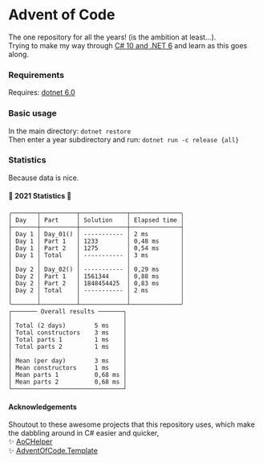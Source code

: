 # Advent of Code 
The one repository for all the years! (is the ambition at least...).  
Trying to make my way through [C# 10 and .NET 6](https://isbnsearch.org/isbn/9781801077361) and learn as this goes along.

### Requirements
Requires: [dotnet 6.0](https://dotnet.microsoft.com/download/dotnet/6.0)

### Basic usage
In the main directory: `dotnet restore`  
Then enter a year subdirectory and run: `dotnet run -c release {all}`

### Statistics
Because data is nice.

#### 🎄 2021 Statistics 🎄
```
╭───────┬──────────┬─────────────┬──────────────╮
│ Day   │ Part     │ Solution    │ Elapsed time │
├───────┼──────────┼─────────────┼──────────────┤
│ Day 1 │ Day_01() │ ----------- │ 2 ms         │
│ Day 1 │ Part 1   │ 1233        │ 0,48 ms      │
│ Day 1 │ Part 2   │ 1275        │ 0,54 ms      │
│ Day 1 │ Total    │ ----------- │ 3 ms         │
│       │          │             │              │
│ Day 2 │ Day_02() │ ----------- │ 0,29 ms      │
│ Day 2 │ Part 1   │ 1561344     │ 0,88 ms      │
│ Day 2 │ Part 2   │ 1848454425  │ 0,83 ms      │
│ Day 2 │ Total    │ ----------- │ 2 ms         │
│       │          │             │              │
╰───────┴──────────┴─────────────┴──────────────╯
┌─────── Overall results ───────┐
│                               │
│ Total (2 days)        5 ms    │
│ Total constructors    3 ms    │
│ Total parts 1         1 ms    │
│ Total parts 2         1 ms    │
│                               │
│ Mean (per day)        3 ms    │
│ Mean constructors     1 ms    │
│ Mean parts 1          0,68 ms │
│ Mean parts 2          0,68 ms │
└───────────────────────────────┘
```

#### Acknowledgements
Shoutout to these awesome projects that this repository uses, which make the dabbling around in C# easier and quicker,  
✨ [AoCHelper](https://github.com/eduherminio/AoCHelper)  
✨ [AdventOfCode.Template](https://github.com/eduherminio/AdventOfCode.Template)  




